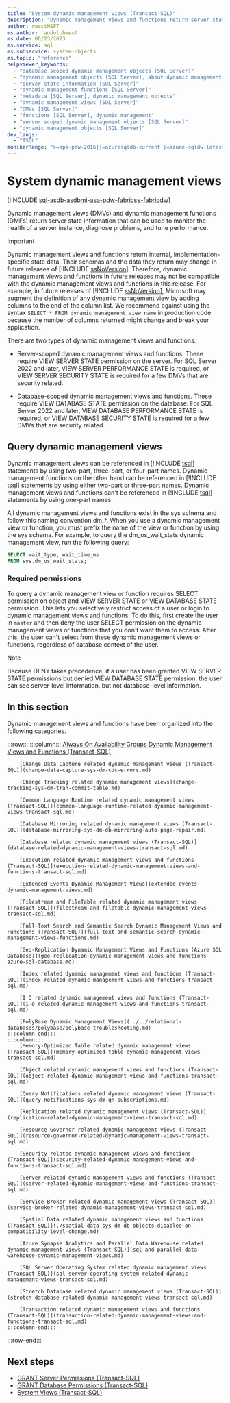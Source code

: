 ```yaml
---
title: "System dynamic management views (Transact-SQL)"
description: "Dynamic management views and functions return server state information that can be used to monitor the health of a server instance, diagnose problems, and tune performance."
author: rwestMSFT
ms.author: randolphwest
ms.date: 06/23/2023
ms.service: sql
ms.subservice: system-objects
ms.topic: "reference"
helpviewer_keywords:
  - "database scoped dynamic management objects [SQL Server]"
  - "dynamic management objects [SQL Server], about dynamic management objects"
  - "server state information [SQL Server]"
  - "dynamic management functions [SQL Server]"
  - "metadata [SQL Server], dynamic management objects"
  - "dynamic management views [SQL Server]"
  - "DMVs [SQL Server]"
  - "functions [SQL Server], dynamic management"
  - "server scoped dynamic management objects [SQL Server]"
  - "dynamic management objects [SQL Server]"
dev_langs:
  - "TSQL"
monikerRange: ">=aps-pdw-2016||=azuresqldb-current||=azure-sqldw-latest||>=sql-server-2016||>=sql-server-linux-2017||=azuresqldb-mi-current||=fabric"
---
```

# System dynamic management views

[!INCLUDE [sql-asdb-asdbmi-asa-pdw-fabricse-fabricdw](../../includes/applies-to-version/sql-asdb-asdbmi-asa-pdw-fabricse-fabricdw.md)]

Dynamic management views (DMVs) and dynamic management functions (DMFs) return server state information that can be used to monitor the health of a server instance, diagnose problems, and tune performance.

> [!IMPORTANT]  
> Dynamic management views and functions return internal, implementation-specific state data. Their schemas and the data they return may change in future releases of [!INCLUDE [ssNoVersion](../../includes/ssnoversion-md.md)]. Therefore, dynamic management views and functions in future releases may not be compatible with the dynamic management views and functions in this release. For example, in future releases of [!INCLUDE [ssNoVersion](../../includes/ssnoversion-md.md)], Microsoft may augment the definition of any dynamic management view by adding columns to the end of the column list. We recommend against using the syntax `SELECT * FROM dynamic_management_view_name` in production code because the number of columns returned might change and break your application.

There are two types of dynamic management views and functions:

- Server-scoped dynamic management views and functions. These require VIEW SERVER STATE permission on the server. For SQL Server 2022 and later, VIEW SERVER PERFORMANCE STATE is required, or VIEW SERVER SECURITY STATE is required for a few DMVs that are security related.

- Database-scoped dynamic management views and functions. These require VIEW DATABASE STATE permission on the database. For SQL Server 2022 and later, VIEW DATABASE PERFORMANCE STATE is required, or VIEW DATABASE SECURITY STATE is required for a few DMVs that are security related.

## Query dynamic management views

Dynamic management views can be referenced in [!INCLUDE [tsql](../../includes/tsql-md.md)] statements by using two-part, three-part, or four-part names. Dynamic management functions on the other hand can be referenced in [!INCLUDE [tsql](../../includes/tsql-md.md)] statements by using either two-part or three-part names. Dynamic management views and functions can't be referenced in [!INCLUDE [tsql](../../includes/tsql-md.md)] statements by using one-part names.

All dynamic management views and functions exist in the sys schema and follow this naming convention dm_*. When you use a dynamic management view or function, you must prefix the name of the view or function by using the sys schema. For example, to query the dm_os_wait_stats dynamic management view, run the following query:

```sql
SELECT wait_type, wait_time_ms
FROM sys.dm_os_wait_stats;
```

### Required permissions

To query a dynamic management view or function requires SELECT permission on object and VIEW SERVER STATE or VIEW DATABASE STATE permission. This lets you selectively restrict access of a user or login to dynamic management views and functions. To do this, first create the user in `master` and then deny the user SELECT permission on the dynamic management views or functions that you don't want them to access. After this, the user can't select from these dynamic management views or functions, regardless of database context of the user.

> [!NOTE]  
> Because DENY takes precedence, if a user has been granted VIEW SERVER STATE permissions but denied VIEW DATABASE STATE permission, the user can see server-level information, but not database-level information.

## In this section

Dynamic management views and functions have been organized into the following categories.

:::row:::
    :::column:::
        [Always On Availability Groups Dynamic Management Views and Functions (Transact-SQL)](always-on-availability-groups-dynamic-management-views-functions.md)

        [Change Data Capture related dynamic management views (Transact-SQL)](change-data-capture-sys-dm-cdc-errors.md)

        [Change Tracking related dynamic management views](change-tracking-sys-dm-tran-commit-table.md)

        [Common Language Runtime related dynamic management views (Transact-SQL)](common-language-runtime-related-dynamic-management-views-transact-sql.md)

        [Database Mirroring related dynamic management views (Transact-SQL)](database-mirroring-sys-dm-db-mirroring-auto-page-repair.md)

        [Database related dynamic management views (Transact-SQL)](database-related-dynamic-management-views-transact-sql.md)

        [Execution related dynamic management views and functions (Transact-SQL)](execution-related-dynamic-management-views-and-functions-transact-sql.md)

        [Extended Events Dynamic Management Views](extended-events-dynamic-management-views.md)

        [Filestream and FileTable related dynamic management views (Transact-SQL)](filestream-and-filetable-dynamic-management-views-transact-sql.md)

        [Full-Text Search and Semantic Search Dynamic Management Views and Functions (Transact-SQL)](full-text-and-semantic-search-dynamic-management-views-functions.md)

        [Geo-Replication Dynamic Management Views and Functions (Azure SQL Database)](geo-replication-dynamic-management-views-and-functions-azure-sql-database.md)

        [Index related dynamic management views and functions (Transact-SQL)](index-related-dynamic-management-views-and-functions-transact-sql.md)

        [I O related dynamic management views and functions (Transact-SQL)](i-o-related-dynamic-management-views-and-functions-transact-sql.md)

        [PolyBase Dynamic Management Views](../../relational-databases/polybase/polybase-troubleshooting.md)
    :::column-end:::
    :::column:::
        [Memory-Optimized Table related dynamic management views (Transact-SQL)](memory-optimized-table-dynamic-management-views-transact-sql.md)

        [Object related dynamic management views and functions (Transact-SQL)](object-related-dynamic-management-views-and-functions-transact-sql.md)

        [Query Notifications related dynamic management views (Transact-SQL)](query-notifications-sys-dm-qn-subscriptions.md)

        [Replication related dynamic management views (Transact-SQL)](replication-related-dynamic-management-views-transact-sql.md)

        [Resource Governor related dynamic management views (Transact-SQL)](resource-governor-related-dynamic-management-views-transact-sql.md)

        [Security-related dynamic management views and functions (Transact-SQL)](security-related-dynamic-management-views-and-functions-transact-sql.md)

        [Server-related dynamic management views and functions (Transact-SQL)](server-related-dynamic-management-views-and-functions-transact-sql.md)

        [Service Broker related dynamic management views (Transact-SQL)](service-broker-related-dynamic-management-views-transact-sql.md)

        [Spatial Data related dynamic management views and functions (Transact-SQL)](./spatial-data-sys-dm-db-objects-disabled-on-compatibility-level-change.md)

        [Azure Synapse Analytics and Parallel Data Warehouse related dynamic management views (Transact-SQL)](sql-and-parallel-data-warehouse-dynamic-management-views.md)

        [SQL Server Operating System related dynamic management views (Transact-SQL)](sql-server-operating-system-related-dynamic-management-views-transact-sql.md)

        [Stretch Database related dynamic management views (Transact-SQL)](stretch-database-related-dynamic-management-views-transact-sql.md)

        [Transaction related dynamic management views and functions (Transact-SQL)](transaction-related-dynamic-management-views-and-functions-transact-sql.md)
    :::column-end:::
:::row-end:::

## Next steps

- [GRANT Server Permissions (Transact-SQL)](../../t-sql/statements/grant-server-permissions-transact-sql.md)
- [GRANT Database Permissions (Transact-SQL)](../../t-sql/statements/grant-database-permissions-transact-sql.md)
- [System Views (Transact-SQL)](../../t-sql/language-reference.md)
